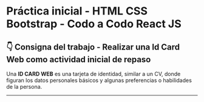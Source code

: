# Práctica inicial - HTML CSS Bootstrap - Codo a Codo React JS

## 👇 Consigna del trabajo - Realizar una Id Card Web como actividad inicial de repaso

Una **ID CARD WEB** es una tarjeta de identidad, similar a un CV, donde figuran los datos personales básicos y algunas preferencias o habilidades de la persona.

---
